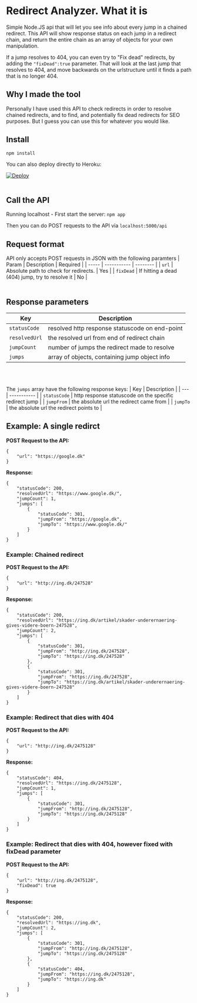 # Redirect Analyzer. What it is
Simple Node.JS api that will let you see info about every jump in a chained redirect. This API will show response status on each jump in a redirect chain, and return the entire chain as an array of objects for your own manipulation.

If a jump resolves to 404, you can even try to "Fix dead" redirects, by adding the `"fixDead":true` parameter. That will look at the last jump that resolves to 404, and move backwards on the urlstructure until it finds a path that is no longer 404.

## Why I made the tool
Personally I have used this API to check redirects in order to resolve chained redirects, and to find, and potentially fix dead redirects for SEO purposes. But I guess you can use this for whatever you would like.

## Install
`npm install`

You can also deploy directly to Heroku:

[![Deploy](https://www.herokucdn.com/deploy/button.svg)]()
<br><br>

## Call the API
Running localhost - First start the server: `npm app`

Then you can do POST requests to the API via `localhost:5000/api`

## Request format
API only accepts POST requests in JSON with the following paramters
| Param | Description | Required | 
| ----- | ----------- | -------- |
| `url` | Absolute path to check for redirects. | Yes |
| `fixDead` | If hitting a dead (404) jump, try to resolve it | No |
<br><br>

## Response parameters

| Key | Description |
| --- | ----- |
| `statusCode` | resolved http response statuscode on end-point |
| `resolvedUrl` | the resolved url from end of redirect chain |
| `jumpCount` | number of jumps the redirect made to resolve |
| `jumps` | array of objects, containing jump object info |

<br><br>

The `jumps` array have the following response keys:
| Key | Description |
| --- | ----------- |
| `statusCode` | http response statuscode on the specific redirect jump |
| `jumpFrom` | the absolute url the redirect came from |
| `jumpTo` | the absolute url the redirect points to |
<br>


## Example: A single redirct
**POST Request to the API:**
```
{
    "url": "https://google.dk"
}
```
**Response:**
```
{
    "statusCode": 200,
    "resolvedUrl": "https://www.google.dk/",
    "jumpCount": 1,
    "jumps": [
        {
            "statusCode": 301,
            "jumpFrom": "https://google.dk",
            "jumpTo": "https://www.google.dk/"
        }
    ]
}
```

### Example: Chained redirect
**POST Request to the API:**
```
{
    "url": "http://ing.dk/247528"
}
```
**Response:**
```
{
    "statusCode": 200,
    "resolvedUrl": "https://ing.dk/artikel/skader-underernaering-gives-videre-boern-247528",
    "jumpCount": 2,
    "jumps": [
        {
            "statusCode": 301,
            "jumpFrom": "http://ing.dk/247528",
            "jumpTo": "https://ing.dk/247528"
        },
        {
            "statusCode": 301,
            "jumpFrom": "https://ing.dk/247528",
            "jumpTo": "https://ing.dk/artikel/skader-underernaering-gives-videre-boern-247528"
        }
    ]
}
```

### Example: Redirect that dies with 404
**POST Request to the API:**
```
{
    "url": "http://ing.dk/2475128"
}
```
**Response:**
```
{
    "statusCode": 404,
    "resolvedUrl": "https://ing.dk/2475128",
    "jumpCount": 1,
    "jumps": [
        {
            "statusCode": 301,
            "jumpFrom": "http://ing.dk/2475128",
            "jumpTo": "https://ing.dk/2475128"
        }
    ]
}
```

### Example: Redirect that dies with 404, however fixed with fixDead parameter
**POST Request to the API:**
```
{
    "url": "http://ing.dk/2475128",
    "fixDead": true
}
```
**Response:**
```
{
    "statusCode": 200,
    "resolvedUrl": "https://ing.dk",
    "jumpCount": 2,
    "jumps": [
        {
            "statusCode": 301,
            "jumpFrom": "http://ing.dk/2475128",
            "jumpTo": "https://ing.dk/2475128"
        },
        {
            "statusCode": 404,
            "jumpFrom": "https://ing.dk/2475128",
            "jumpTo": "https://ing.dk"
        }
    ]
}
```



